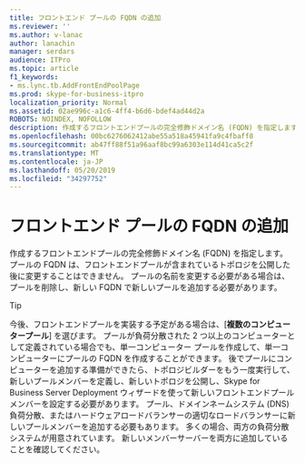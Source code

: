 ```yaml
---
title: フロントエンド プールの FQDN の追加
ms.reviewer: ''
ms.author: v-lanac
author: lanachin
manager: serdars
audience: ITPro
ms.topic: article
f1_keywords:
- ms.lync.tb.AddFrontEndPoolPage
ms.prod: skype-for-business-itpro
localization_priority: Normal
ms.assetid: 02ae996c-a1c6-4ff4-b6d6-bdef4ad44d2a
ROBOTS: NOINDEX, NOFOLLOW
description: 作成するフロントエンドプールの完全修飾ドメイン名 (FQDN) を指定します。 プールの FQDN は、フロントエンドプールが含まれているトポロジを公開した後に変更することはできません。 プールの名前を変更する必要がある場合は、プールを削除し、新しい FQDN で新しいプールを追加する必要があります。
ms.openlocfilehash: 00bc6276062412abe55a518a45941fa9c4fbaff8
ms.sourcegitcommit: ab47ff88f51a96aaf8bc99a6303e114d41ca5c2f
ms.translationtype: MT
ms.contentlocale: ja-JP
ms.lasthandoff: 05/20/2019
ms.locfileid: "34297752"
---
```

# <a name="add-front-end-pool-fqdn"></a>フロントエンド プールの FQDN の追加
 
作成するフロントエンドプールの完全修飾ドメイン名 (FQDN) を指定します。 プールの FQDN は、フロントエンドプールが含まれているトポロジを公開した後に変更することはできません。 プールの名前を変更する必要がある場合は、プールを削除し、新しい FQDN で新しいプールを追加する必要があります。
  
> [!TIP]
> 今後、フロントエンドプールを実装する予定がある場合は、[**複数のコンピュータープール**] を選びます。 プールが負荷分散された 2 つ以上のコンピューターとして定義されている場合でも、単一コンピューター プールを作成して、単一コンピューターにプールの FQDN を作成することができます。 後でプールにコンピューターを追加する準備ができたら、トポロジビルダーをもう一度実行して、新しいプールメンバーを定義し、新しいトポロジを公開し、Skype for Business Server Deployment ウィザードを使って新しいフロントエンドプールメンバーを設定する必要があります。 プール、ドメインネームシステム (DNS) 負荷分散、またはハードウェアロードバランサーの適切なロードバランサーに新しいプールメンバーを追加する必要もあります。 多くの場合、両方の負荷分散システムが用意されています。 新しいメンバーサーバーを両方に追加していることを確認してください。 
  

